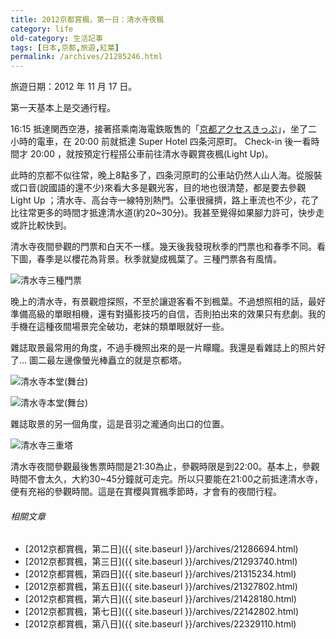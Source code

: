 ```yaml
---
title: 2012京都賞楓，第一日：清水寺夜楓
category: life
old-category: 生活記事
tags: [日本,京都,旅遊,紅葉]
permalink: /archives/21285246.html
---
```


旅遊日期：2012 年 11 月 17 日。

第一天基本上是交通行程。

16:15 抵達関西空港，接著搭乘南海電鉄販售的「[京都アクセスきっぷ](http://www.nankai.co.jp/traffic/otoku/kyoto_access/index.html)」，坐了二小時的電車，在 20:00 前就抵達 Super Hotel 四条河原町。 Check-in 後一看時間才 20:00 ，就按預定行程搭公車前往清水寺觀賞夜楓(Light Up)。

<!--more-->

此時的京都不似往常，晚上8點多了，四条河原町的公車站仍然人山人海。從服裝或口音(說國語的還不少)來看大多是觀光客，目的地也很清楚，都是要去參觀 Light Up ；清水寺、高台寺一線特別熱門。公車很擁擠，路上車流也不少，花了比往常更多的時間才抵達清水道(約20~30分)。我甚至覺得如果腳力許可，快步走或許比較快到。

清水寺夜間參觀的門票和白天不一樣。幾天後我發現秋季的門票也和春季不同。看下圖，春季是以櫻花為背景。秋季就變成楓葉了。三種門票各有風情。

![清水寺三種門票](https://i.imgur.com/9nZghDY.jpg)

晚上的清水寺，有景觀燈探照，不至於讓遊客看不到楓葉。不過想照相的話，最好準備高級的單眼相機，還有對攝影技巧的自信，否則拍出來的效果只有悲劇。我的手機在這種夜間場景完全破功，老妹的類單眼就好一些。

雜誌取景最常用的角度，不過手機照出來的是一片矇矓。我還是看雜誌上的照片好了...
圖二最左邊像螢光棒矗立的就是京都塔。

![清水寺本堂(舞台)](https://i.imgur.com/exQtP6p.jpg)

![清水寺本堂(舞台)](https://i.imgur.com/j5P6qED.jpg)

雜誌取景的另一個角度，這是音羽之瀧通向出口的位置。

![清水寺三重塔](https://i.imgur.com/bTKJIUP.jpg)

清水寺夜間參觀最後售票時間是21:30為止，參觀時限是到22:00。基本上，參觀時間不會太久，大約30~45分鐘就可走完。所以只要能在21:00之前抵達清水寺，便有充裕的參觀時間。這是在賞櫻與賞楓季節時，才會有的夜間行程。

###### 相關文章

* [2012京都賞楓，第二日]({{ site.baseurl }}/archives/21286694.html)
* [2012京都賞楓，第三日]({{ site.baseurl }}/archives/21293740.html)
* [2012京都賞楓，第四日]({{ site.baseurl }}/archives/21315234.html)
* [2012京都賞楓，第五日]({{ site.baseurl }}/archives/21327802.html)
* [2012京都賞楓，第六日]({{ site.baseurl }}/archives/21428180.html)
* [2012京都賞楓，第七日]({{ site.baseurl }}/archives/22142802.html)
* [2012京都賞楓，第八日]({{ site.baseurl }}/archives/22329110.html)
